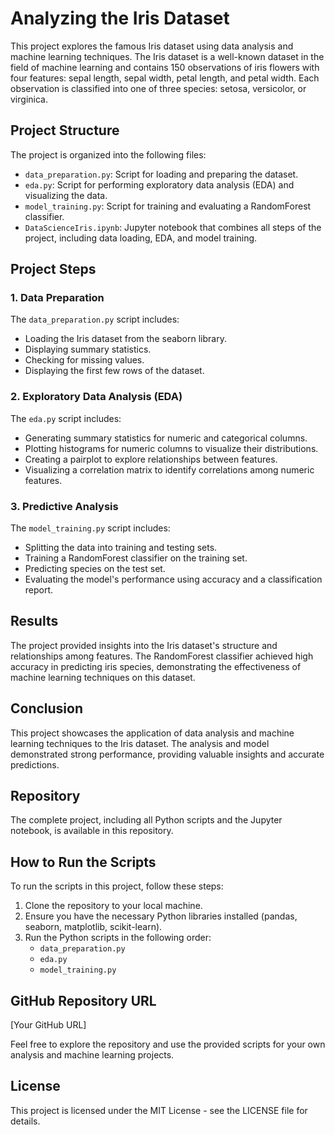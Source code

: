# Analyzing the Iris Dataset

This project explores the famous Iris dataset using data analysis and machine learning techniques. The Iris dataset is a well-known dataset in the field of machine learning and contains 150 observations of iris flowers with four features: sepal length, sepal width, petal length, and petal width. Each observation is classified into one of three species: setosa, versicolor, or virginica.

## Project Structure

The project is organized into the following files:

- `data_preparation.py`: Script for loading and preparing the dataset.
- `eda.py`: Script for performing exploratory data analysis (EDA) and visualizing the data.
- `model_training.py`: Script for training and evaluating a RandomForest classifier.
- `DataScienceIris.ipynb`: Jupyter notebook that combines all steps of the project, including data loading, EDA, and model training.

## Project Steps

### 1. Data Preparation
The `data_preparation.py` script includes:
- Loading the Iris dataset from the seaborn library.
- Displaying summary statistics.
- Checking for missing values.
- Displaying the first few rows of the dataset.

### 2. Exploratory Data Analysis (EDA)
The `eda.py` script includes:
- Generating summary statistics for numeric and categorical columns.
- Plotting histograms for numeric columns to visualize their distributions.
- Creating a pairplot to explore relationships between features.
- Visualizing a correlation matrix to identify correlations among numeric features.

### 3. Predictive Analysis
The `model_training.py` script includes:
- Splitting the data into training and testing sets.
- Training a RandomForest classifier on the training set.
- Predicting species on the test set.
- Evaluating the model's performance using accuracy and a classification report.

## Results
The project provided insights into the Iris dataset's structure and relationships among features. The RandomForest classifier achieved high accuracy in predicting iris species, demonstrating the effectiveness of machine learning techniques on this dataset.

## Conclusion
This project showcases the application of data analysis and machine learning techniques to the Iris dataset. The analysis and model demonstrated strong performance, providing valuable insights and accurate predictions.

## Repository
The complete project, including all Python scripts and the Jupyter notebook, is available in this repository.

## How to Run the Scripts
To run the scripts in this project, follow these steps:
1. Clone the repository to your local machine.
2. Ensure you have the necessary Python libraries installed (pandas, seaborn, matplotlib, scikit-learn).
3. Run the Python scripts in the following order:
   - `data_preparation.py`
   - `eda.py`
   - `model_training.py`

## GitHub Repository URL
[Your GitHub URL]

Feel free to explore the repository and use the provided scripts for your own analysis and machine learning projects.

## License
This project is licensed under the MIT License - see the LICENSE file for details.

